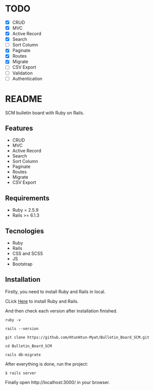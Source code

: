 # TODO

- [x] CRUD
- [x] MVC
- [x] Active Record
- [x] Search
- [ ] Sort Column
- [x] Paginate
- [x] Routes
- [x] Migrate
- [ ] CSV Export
- [ ] Validation
- [ ] Authentication

# README

SCM bulletin board with Ruby on Rails.

## Features

- CRUD
- MVC
- Active Record
- Search
- Sort Column
- Paginate
- Routes
- Migrate
- CSV Export

## Requirements

- Ruby = 2.5.9
- Rails >= 6.1.3

## Tecnologies

- Ruby
- Rails
- CSS and SCSS
- JS
- Bootstrap

## Installation

Firstly, you need to install Ruby and Rails in local.

CLick [Here](https://guides.rubyonrails.org/v5.0/getting_started.html) to install Ruby and Rails.

And then check each version after installation finished.

```
ruby -v

rails --version

```

```
git clone https://github.com/HtunHtun-Myat/Bulletin_Board_SCM.git

```

```
cd Bulletin_Board_SCM

```

```
rails db:migrate
```

After everything is done, run the project:

```
$ rails server
```

Finally open http://localhost:3000/ in your browser.
